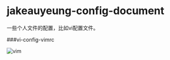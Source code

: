 jakeauyeung-config-document
===========================

一些个人文件的配置，比如vi配置文件。


###vi-config-vimrc

![vim](http://jakeauyeung.qiniudn.com/vim.png)
